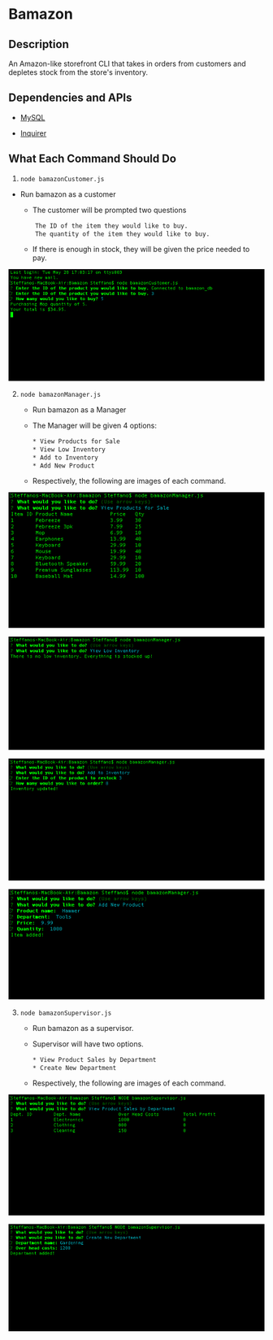 # Bamazon

## Description
An Amazon-like storefront CLI that takes in orders from customers and depletes stock from the store's inventory.

## Dependencies and APIs

  * [MySQL](https://www.npmjs.com/package/mysql)

  * [Inquirer](https://www.npmjs.com/package/inquirer)

## What Each Command Should Do

1. `node bamazonCustomer.js`

  * Run bamazon as a customer

    * The customer will be prompted two questions

    ```
        The ID of the item they would like to buy.
        The quantity of the item they would like to buy.
    ```

    * If there is enough in stock, they will be given the price needed to pay.

![bamazon-customer](assets/images/bamazon-customer-0.png)

2. `node bamazonManager.js`

   * Run bamazon as a Manager

    * The Manager will be given 4 options:

      ```
      * View Products for Sale
      * View Low Inventory
      * Add to Inventory
      * Add New Product
      ```

    * Respectively, the following are images of each command.

![view-product](assets/images/bamazon-manager-0.png)

![view-inventory](assets/images/bamazon-manager-1.png)

![add-inventory](assets/images/bamazon-manager-2.png)

![add-new](assets/images/bamazon-manager-3.png)

3. `node bamazonSupervisor.js`

   * Run bamazon as a supervisor.

   * Supervisor will have two options.

     ```
     * View Product Sales by Department
     * Create New Department
     ```

    * Respectively, the following are images of each command.

![view-sales](assets/images/bamazon-supervisor-0.png)

![new-department](assets/images/bamazon-supervisor-1.png)
